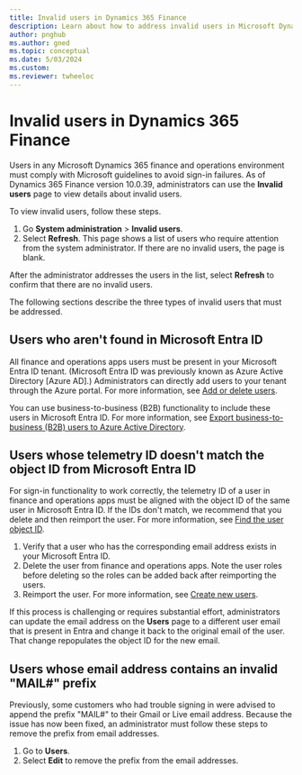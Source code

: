 ```yaml
---
title: Invalid users in Dynamics 365 Finance
description: Learn about how to address invalid users in Microsoft Dynamics 365 Finance, including outlines on different types of invalid users.
author: pnghub
ms.author: gned
ms.topic: conceptual
ms.date: 5/03/2024
ms.custom:
ms.reviewer: twheeloc
---
```


# Invalid users in Dynamics 365 Finance

Users in any Microsoft Dynamics 365 finance and operations environment must comply with Microsoft guidelines to avoid sign-in failures. As of Dynamics 365 Finance version 10.0.39, administrators can use the **Invalid users** page to view details about invalid users.

To view invalid users, follow these steps.

1. Go **System administration** \> **Invalid users**.
2. Select **Refresh**. This page shows a list of users who require attention from the system administrator. If there are no invalid users, the page is blank.

After the administrator addresses the users in the list, select **Refresh** to confirm that there are no invalid users.

The following sections describe the three types of invalid users that must be addressed.

## Users who aren't found in Microsoft Entra ID

All finance and operations apps users must be present in your Microsoft Entra ID tenant. (Microsoft Entra ID was previously known as Azure Active Directory \[Azure AD\].) Administrators can directly add users to your tenant through the Azure portal. For more information, see [Add or delete users](/entra/fundamentals/add-users).   

You can use business-to-business (B2B) functionality to include these users in Microsoft Entra ID. For more information, see [Export business-to-business (B2B) users to Azure Active Directory](../../dev-itpro/sysadmin/implement-b2b.md).

## Users whose telemetry ID doesn't match the object ID from Microsoft Entra ID

For sign-in functionality to work correctly, the telemetry ID of a user in finance and operations apps must be aligned with the object ID of the same user in Microsoft Entra ID. If the IDs don't match, we recommend that you delete and then reimport the user. For more information, see [Find the user object ID](/partner-center/find-ids-and-domain-names#find-the-user-object-id).

1. Verify that a user who has the corresponding email address exists in your Microsoft Entra ID.
2. Delete the user from finance and operations apps. Note the user roles before deleting so the roles can be added back after reimporting the users. 
3. Reimport the user. For more information, see [Create new users](create-new-users.md).

If this process is challenging or requires substantial effort, administrators can update the email address on the **Users** page to a different user email that is present in Entra and change it back to the original email of the user. That change repopulates the object ID for the new email.

## Users whose email address contains an invalid "MAIL#" prefix

Previously, some customers who had trouble signing in were advised to append the prefix "MAIL\#" to their Gmail or Live email address. Because the issue has now been fixed, an administrator must follow these steps to remove the prefix from email addresses.

1. Go to **Users**.
2. Select **Edit** to remove the prefix from the email addresses.

